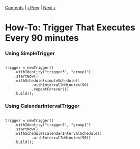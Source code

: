 
<div class="secNavPanel"><a href=".">Contents</a> | <a href="TenSecTrigger.html">&lsaquo;&nbsp;Prev</a> | <a href="DailyTrigger.html">Next&nbsp;&rsaquo;</a></div>





# How-To: Trigger That Executes Every 90 minutes

### Using SimpleTrigger


<pre class="prettyprint highlight"><code class="language-java" data-lang="java">
trigger = newTrigger()
    .withIdentity("trigger3", "group1")
    .startNow()
    .withSchedule(simpleSchedule()
            .withIntervalInMinutes(90)
            .repeatForever())
    .build();
</code></pre>


### Using CalendarIntervalTrigger


<pre class="prettyprint highlight"><code class="language-java" data-lang="java">
trigger = newTrigger()
    .withIdentity("trigger3", "group1")
    .startNow()
    .withSchedule(calendarIntervalSchedule()
            .withIntervalInMinutes(90))
    .build();
</code></pre>
